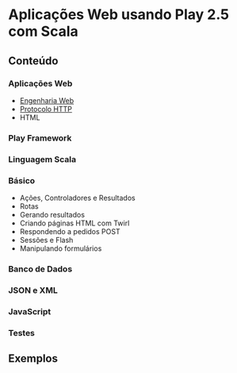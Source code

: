 # Aplicações Web usando Play 2.5 com Scala

## Conteúdo

### Aplicações Web
  - [Engenharia Web](conteudo/aplicacoesweb)
  - [Protocolo HTTP](conteudo/http)
  - HTML

### Play Framework

### Linguagem Scala

### Básico
  - Ações, Controladores e Resultados
  - Rotas
  - Gerando resultados
  - Criando páginas HTML com Twirl
  - Respondendo a pedidos POST
  - Sessões e Flash
  - Manipulando formulários

### Banco de Dados

### JSON e XML

### JavaScript

### Testes

## Exemplos
